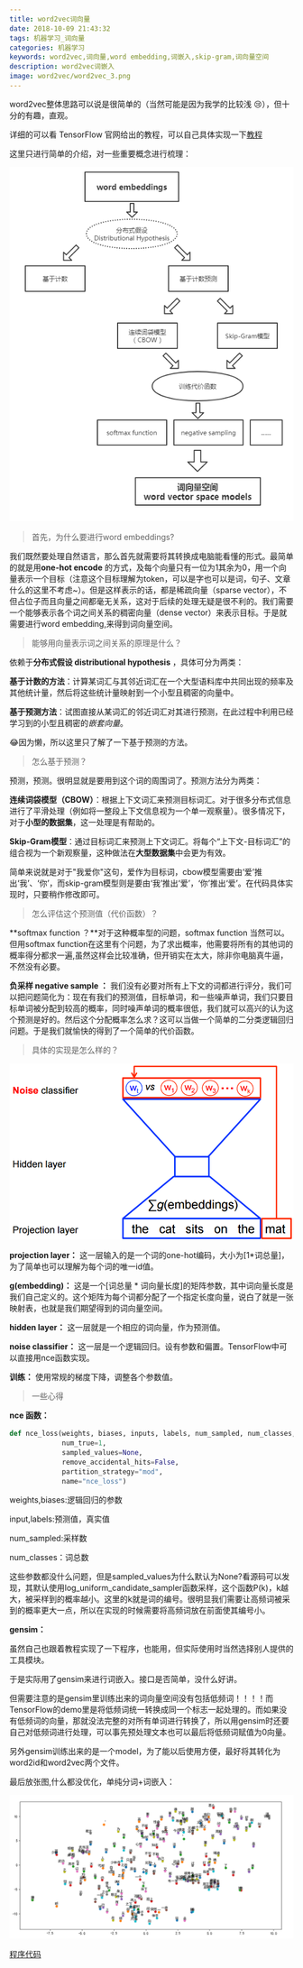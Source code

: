 ```yaml
---
title: word2vec词向量
date: 2018-10-09 21:43:32
tags: 机器学习_词向量
categories: 机器学习
keywords: word2vec,词向量,word embedding,词嵌入,skip-gram,词向量空间
description: word2vec词嵌入
image: word2vec/word2vec_3.png
---
```


​word2vec整体思路可以说是很简单的（当然可能是因为我学的比较浅 😢），但十分的有趣，直观。

详细的可以看 TensorFlow 官网给出的教程，可以自己具体实现一下[教程](http://www.tensorfly.cn/tfdoc/tutorials/word2vec.html)

这里只进行简单的介绍，对一些重要概念进行梳理：

![word2vec](word2vec/word2vec_1.png)

> 首先，为什么要进行word embeddings?

我们既然要处理自然语言，那么首先就需要将其转换成电脑能看懂的形式。最简单的就是用**one-hot encode** 的方式，及每个向量只有一位为1其余为0，用一个向量表示一个目标（注意这个目标理解为token，可以是字也可以是词，句子、文章什么的这里不考虑~）。但是这样表示的话，都是稀疏向量（sparse vector），不但占位子而且向量之间都毫无关系，这对于后续的处理无疑是很不利的。我们需要一个能够表示各个词之间关系的稠密向量（dense vector）来表示目标。于是就需要进行word embedding,来得到词向量空间。



> 能够用向量表示词之间关系的原理是什么？

依赖于**分布式假设 distributional hypothesis** ，具体可分为两类：

**基于计数的方法**：计算某词汇与其邻近词汇在一个大型语料库中共同出现的频率及其他统计量，然后将这些统计量映射到一个小型且稠密的向量中。

**基于预测方法**：试图直接从某词汇的邻近词汇对其进行预测，在此过程中利用已经学习到的小型且稠密的*嵌套向量*。

😂因为懒，所以这里只了解了一下基于预测的方法。



> 怎么基于预测？

预测，预测。很明显就是要用到这个词的周围词了。预测方法分为两类：

**连续词袋模型（CBOW）**：根据上下文词汇来预测目标词汇。对于很多分布式信息进行了平滑处理（例如将一整段上下文信息视为一个单一观察量）。很多情况下，对于**小型的数据集**，这一处理是有帮助的。

**Skip-Gram模型**：通过目标词汇来预测上下文词汇。将每个“上下文-目标词汇”的组合视为一个新观察量，这种做法在**大型数据集**中会更为有效。

简单来说就是对于"我爱你"这句，爱作为目标词，cbow模型需要由‘爱’推出‘我’、‘你’，而skip-gram模型则是要由‘我’推出‘爱’，‘你’推出‘爱’。在代码具体实现时，只要稍作修改即可。



> 怎么评估这个预测值（代价函数）？

**softmax function ？**对于这种概率型的问题，softmax function 当然可以。但用softmax function在这里有个问题，为了求出概率，他需要将所有的其他词的概率得分都求一遍,虽然这样会比较准确，但开销实在太大，除非你电脑真牛逼，不然没有必要。

**负采样 negative sample ：** 我们没有必要对所有上下文的词都进行评分，我们可以把问题简化为：现在有我们的预测值，目标单词，和一些噪声单词，我们只要目标单词被分配到较高的概率，同时噪声单词的概率很低，我们就可以高兴的认为这个预测是好的。然后这个分配概率怎么求？这可以当做一个简单的二分类逻辑回归问题。于是我们就愉快的得到了一个简单的代价函数。



> 具体的实现是怎么样的？

![img](word2vec/word2vec_2.png)



**projection layer：** 这一层输入的是一个词的one-hot编码，大小为[1*词总量]，为了简单也可以理解为每个词的唯一id值。

**g(embedding)：** 这是一个[词总量 * 词向量长度]的矩阵参数，其中词向量长度是我们自己定义的。这个矩阵为每个词都分配了一个指定长度向量，说白了就是一张映射表，也就是我们期望得到的词向量空间。

**hidden layer：** 这一层就是一个相应的词向量，作为预测值。

**noise classifier：** 这一层是一个逻辑回归。设有参数和偏置。TensorFlow中可以直接用nce函数实现。

**训练：** 使用常规的梯度下降，调整各个参数值。



> 一些心得

**nce 函数：** 

```python
def nce_loss(weights, biases, inputs, labels, num_sampled, num_classes,
             num_true=1,
             sampled_values=None,
             remove_accidental_hits=False,
             partition_strategy="mod",
             name="nce_loss")
```

weights,biases:逻辑回归的参数

input,labels:预测值，真实值

num_sampled:采样数

num_classes：词总数

这些参数都没什么问题，但是sampled_values为什么默认为None?看源码可以发现，其默认使用log_uniform_candidate_sampler函数采样，这个函数P(k)，k越大，被采样到的概率越小。这里的k就是词的编号。很明显我们需要让高频词被采到的概率更大一点，所以在实现的时候需要将高频词放在前面使其编号小。



**gensim：**

虽然自己也跟着教程实现了一下程序，也能用，但实际使用时当然选择别人提供的工具模块。

于是实际用了gensim来进行词嵌入。接口是否简单，没什么好讲。

但需要注意的是gensim里训练出来的词向量空间没有包括低频词！！！！而TensorFlow的demo里是将低频词统一转换成同一个标志一起处理的。而如果没有低频词的向量，那就没法完整的对所有单词进行转换了，所以用gensim时还要自己对低频词进行处理，可以事先预处理文本也可以最后将低频词赋值为0向量。

另外gensim训练出来的是一个model，为了能以后使用方便，最好将其转化为word2id和word2vec两个文件。



最后放张图,什么都没优化，单纯分词+词嵌入：

![img](word2vec/word2vec_3.png)



[程序代码](https://github.com/cenleiding/learning-Machine-Learning/tree/master/gensim_w2v)

